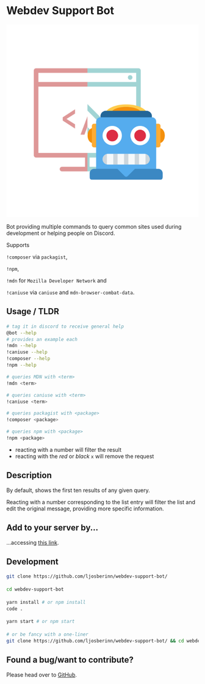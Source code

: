 # Webdev Support Bot

<p align="center">
    <img src="./logo.png" />
</p>

Bot providing multiple commands to query common sites used during development or helping people on Discord.

Supports

`!composer` via `packagist`,

`!npm`,

`!mdn` for `Mozilla Developer Network` and

`!caniuse` via `caniuse` and `mdn-browser-combat-data`.

## Usage / TLDR
```bash
# tag it in discord to receive general help
@bot --help
# provides an example each
!mdn --help
!caniuse --help
!composer --help
!npm --help
```

```bash
# queries MDN with <term>
!mdn <term>
```
```bash
# queries caniuse with <term>
!caniuse <term>
```

```bash
# queries packagist with <package>
!composer <package>
```

```bash
# queries npm with <package>
!npm <package>
```

- reacting with a number will filter the result
- reacting with the _red_ or _black_ `x` will remove the request

## Description

By default, shows the first ten results of any given query.

Reacting with a number corresponding to the list entry will filter the list and edit the original message, providing more specific information.

## Add to your server by...

...accessing [this link](https://discordapp.com/api/oauth2/authorize?client_id=649967864425611274&scope=bot&permissions=1).

## Development

```bash
git clone https://github.com/ljosberinn/webdev-support-bot/

cd webdev-support-bot

yarn install # or npm install
code .

yarn start # or npm start

# or be fancy with a one-liner
git clone https://github.com/ljosberinn/webdev-support-bot/ && cd webdev-support-bot && yarn install && code . && yarn start
```

## Found a bug/want to contribute?

Please head over to [GitHub](https://github.com/ljosberinn/webdev-support-bot/issues).
